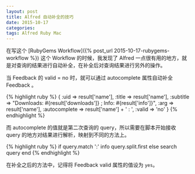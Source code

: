 ```yaml
---
layout: post
title: Alfred 自动补全的技巧
date: 2015-10-17
categories:
tags: Alfred Ruby Mac
---
```


在写这个 [RubyGems Workflow]({% post_url 2015-10-17-rubygems-workflow %}) 这个 Workflow 的时候，我发现了 Alfred 一点很有用的地方，就是对查询的结果进行自动补全，在补全后对查询结果进行另外的操作。

当 Feedback 的 valid = no 时，就可以通过 autocomplete 属性自动补全 Feedback 。

{% highlight ruby %}
{
  :uid      => result['name'],
  :title    => result['name'],
  :subtitle => "Downloads: #{result['downloads']} ; Info: #{result['info']}",
  :arg      => result['name'],
  :autocomplete => result['name'] + ' : ',
  :valid    => 'no'
}
{% endhighlight %}

而 autocomplete 的值就是第二次查询的 query，所以需要在脚本开始接收 query 的地方对结果进行解析，映射到不同的方法上。

{% highlight ruby %}
if query.match ':'
  info query.split.first
else
  search query
end
{% endhighlight %}

在补全之后的方法中，记得将 Feedback valid 属性的值设为 `yes`。










